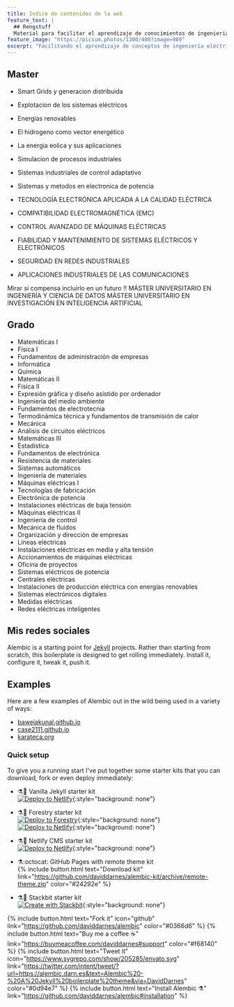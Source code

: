 ```yaml
---
title: Indice de contenidos de la web
feature_text: |
  ## Rengstuff
  Material para facilitar el aprendizaje de conocimientos de ingenieria
feature_image: "https://picsum.photos/1300/400?image=989"
excerpt: "Facilitando el aprendizaje de conceptos de ingeniería eléctrica y electrónica"
---
```


## Master

- Smart Grids y generacion distribuida
- Explotacion de los sistemas eléctricos
- Energías renovables
- El hidrogeno como vector energético
- La energia eolica y sus aplicaciones
- Simulacion de procesos industriales
- Sistemas industriales de control adaptativo
- Sistemas y metodos en electronica de potencia

- TECNOLOGÍA ELECTRÓNICA APLICADA A LA CALIDAD ELÉCTRICA
- COMPATIBILIDAD ELECTROMAGNÉTICA (EMC)
- CONTROL AVANZADO DE MÁQUINAS ELÉCTRICAS
- FIABILIDAD Y MANTENIMIENTO DE SISTEMAS ELÉCTRICOS Y ELECTRÓNICOS
- SEGURIDAD EN REDES INDUSTRIALES	
- APLICACIONES INDUSTRIALES DE LAS COMUNICACIONES

Mirar si compensa incluirlo en un futuro !!
MÁSTER UNIVERSITARIO EN INGENIERÍA Y CIENCIA DE DATOS
MÁSTER UNIVERSITARIO EN INVESTIGACIÓN EN INTELIGENCIA ARTIFICIAL
## Grado

- Matemáticas I
- 	Física I
- Fundamentos de administración de empresas
- Informática
- Química
- Matemáticas II
- Física II
- Expresión gráfica y diseño asistido por ordenador
- Ingeniería del medio ambiente
- Fundamentos de electrotecnia
- Termodinámica técnica y fundamentos de transmisión de calor
- Mecánica
- Análisis de circuitos eléctricos
- Matemáticas III
- Estadística
- Fundamentos de electrónica
- Resistencia de materiales
- Sistemas automáticos
- Ingeniería de materiales
- Máquinas eléctricas I
- Tecnologías de fabricación
- Electrónica de potencia
- Instalaciones eléctricas de baja tensión
- Máquinas eléctricas II
- Ingeniería de control
- Mecánica de fluidos
- Organización y dirección de empresas
- Líneas eléctricas
- Instalaciones eléctricas en media y alta tensión
- Accionamientos de máquinas eléctricas
- Oficina de proyectos
- Sistemas eléctricos de potencia
- Centrales eléctricas
- Instalaciones de producción eléctrica con energías renovables
- Sistemas electrónicos digitales
- Medidas eléctricas
- Redes eléctricas inteligentes

## Mis redes sociales


Alembic is a starting point for [Jekyll](https://jekyllrb.com/) projects. Rather than starting from scratch, this boilerplate is designed to get rolling immediately. Install it, configure it, tweak it, push it.
## Examples

Here are a few examples of Alembic out in the wild being used in a variety of ways:

- [bawejakunal.github.io](https://bawejakunal.github.io/)
- [case2111.github.io](https://case2111.github.io/)
- [karateca.org](https://www.karateca.org/)

### Quick setup

To give you a running start I've put together some starter kits that you can download, fork or even deploy immediately:

- ⚗️🍨 Vanilla Jekyll starter kit  
  [![Deploy to Netlify](https://www.netlify.com/img/deploy/button.svg)](https://app.netlify.com/start/deploy?repository=https://github.com/daviddarnes/alembic-kit){:style="background: none"}
- ⚗️🌲 Forestry starter kit  
  [![Deploy to Forestry](https://assets.forestry.io/import-to-forestry.svg)](https://app.forestry.io/quick-start?repo=daviddarnes/alembic-forestry-kit&engine=jekyll){:style="background: none"}  
  [![Deploy to Netlify](https://www.netlify.com/img/deploy/button.svg)](https://app.netlify.com/start/deploy?repository=https://github.com/daviddarnes/alembic-forestry-kit){:style="background: none"}
- ⚗️💠 Netlify CMS starter kit  
  [![Deploy to Netlify](https://www.netlify.com/img/deploy/button.svg)](https://app.netlify.com/start/deploy?repository=https://github.com/daviddarnes/alembic-netlifycms-kit&stack=cms){:style="background: none"}

- ⚗️:octocat: GitHub Pages with remote theme kit  
  {% include button.html text="Download kit" link="https://github.com/daviddarnes/alembic-kit/archive/remote-theme.zip" color="#24292e" %}
- ⚗️🚀 Stackbit starter kit  
  [![Create with Stackbit](https://assets.stackbit.com/badge/create-with-stackbit.svg)](https://app.stackbit.com/create?theme=https://github.com/daviddarnes/alembic-stackbit-kit){:style="background: none"}


{% include button.html text="Fork it" icon="github" link="https://github.com/daviddarnes/alembic" color="#0366d6" %} {% include button.html text="Buy me a coffee ☕️" link="https://buymeacoffee.com/daviddarnes#support" color="#f68140" %} {% include button.html text="Tweet it" icon="https://www.svgrepo.com/show/205285/envato.svg" link="https://twitter.com/intent/tweet/?url=https://alembic.darn.es&text=Alembic%20-%20A%20Jekyll%20boilerplate%20theme&via=DavidDarnes" color="#0d94e7" %} {% include button.html text="Install Alembic ⚗️" link="https://github.com/daviddarnes/alembic#installation" %}





